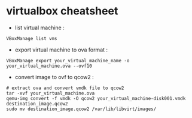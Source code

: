 # virtualbox cheatsheet

- list virtual machine :
```shell
VBoxManage list vms
```

- export virtual machine to ova format :
```shell
VBoxManage export your_virtual_machine_name -o your_virtual_machine.ova --ovf10
```

- convert image to ovf to qcow2 :
```shell
# extract ova and convert vmdk file to qcow2
tar -xvf your_virtual_machine.ova
qemu-img convert -f vmdk -O qcow2 your_virtual_machine-disk001.vmdk destination_image.qcow2
sudo mv destination_image.qcow2 /var/lib/libvirt/images/
```

